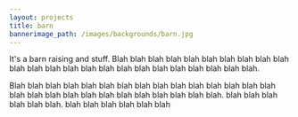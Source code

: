 ```yaml
---
layout: projects
title: barn
bannerimage_path: /images/backgrounds/barn.jpg
---
```

It's a barn raising and stuff. Blah blah blah blah blah blah blah blah blah blah blah blah blah blah blah blah blah blah blah blah blah blah blah blah.

 Blah blah blah blah blah blah blah blah blah blah blah blah blah blah blah blah blah blah blah blah blah blah blah blah blah blah blah.  blah blah blah blah blah blah.  blah blah blah blah blah blah